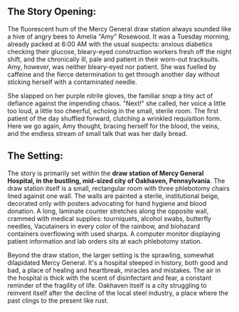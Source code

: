 ## The Story Opening:

The fluorescent hum of the Mercy General draw station always sounded like a hive of angry bees to Amelia "Amy" Rosewood. It was a Tuesday morning, already packed at 6:00 AM with the usual suspects: anxious diabetics checking their glucose, bleary-eyed construction workers fresh off the night shift, and the chronically ill, pale and patient in their worn-out tracksuits. Amy, however, was neither bleary-eyed nor patient. She was fuelled by caffeine and the fierce determination to get through another day without sticking herself with a contaminated needle.

She slapped on her purple nitrile gloves, the familiar *snap* a tiny act of defiance against the impending chaos. "Next!" she called, her voice a little too loud, a little too cheerful, echoing in the small, sterile room. The first patient of the day shuffled forward, clutching a wrinkled requisition form. Here we go again, Amy thought, bracing herself for the blood, the veins, and the endless stream of small talk that was her daily bread.

## The Setting:

The story is primarily set within the **draw station of Mercy General Hospital, in the bustling, mid-sized city of Oakhaven, Pennsylvania**. The draw station itself is a small, rectangular room with three phlebotomy chairs lined against one wall. The walls are painted a sterile, institutional beige, decorated only with posters advocating for hand hygiene and blood donation. A long, laminate counter stretches along the opposite wall, crammed with medical supplies: tourniquets, alcohol swabs, butterfly needles, Vacutainers in every color of the rainbow, and biohazard containers overflowing with used sharps. A computer monitor displaying patient information and lab orders sits at each phlebotomy station.

Beyond the draw station, the larger setting is the sprawling, somewhat dilapidated Mercy General. It's a hospital steeped in history, both good and bad, a place of healing and heartbreak, miracles and mistakes. The air in the hospital is thick with the scent of disinfectant and fear, a constant reminder of the fragility of life. Oakhaven itself is a city struggling to reinvent itself after the decline of the local steel industry, a place where the past clings to the present like rust.
